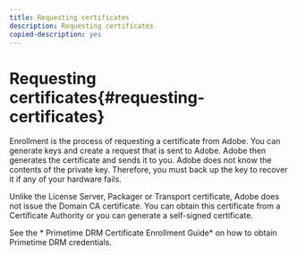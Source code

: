 ```yaml
---
title: Requesting certificates
description: Requesting certificates
copied-description: yes
---
```


# Requesting certificates{#requesting-certificates}

Enrollment is the process of requesting a certificate from Adobe. You can generate keys and create a request that is sent to Adobe. Adobe then generates the certificate and sends it to you. Adobe does not know the contents of the private key. Therefore, you must back up the key to recover it if any of your hardware fails.

Unlike the License Server, Packager or Transport certificate, Adobe does not issue the Domain CA certificate. You can obtain this certificate from a Certificate Authority or you can generate a self-signed certificate.

See the * Primetime DRM Certificate Enrollment Guide* on how to obtain Primetime DRM credentials. 
